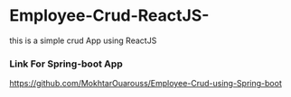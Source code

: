 # Employee-Crud-ReactJS-
this is a simple crud App using ReactJS 
### Link For Spring-boot App
https://github.com/MokhtarOuarouss/Employee-Crud-using-Spring-boot
